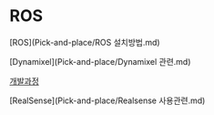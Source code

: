 # ROS

[ROS](Pick-and-place/ROS 설치방법.md)

[Dynamixel](Pick-and-place/Dynamixel 관련.md)

[개발과정](Pick-and-place/개발과정.md)

[RealSense](Pick-and-place/Realsense 사용관련.md)
